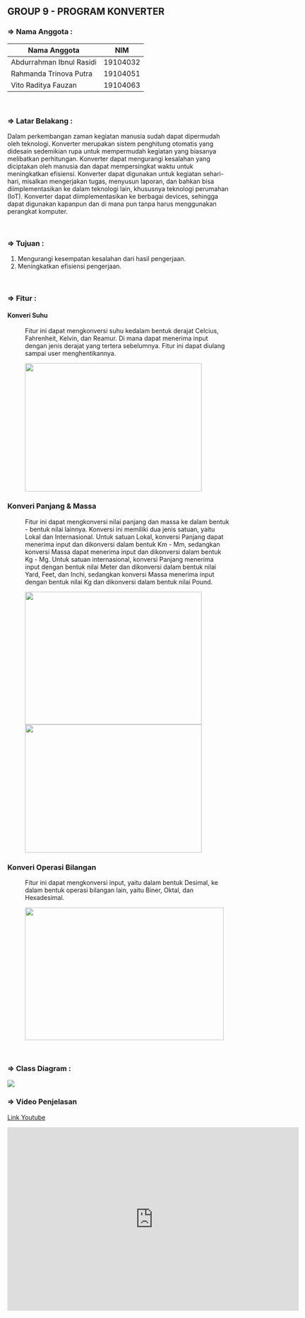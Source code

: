 ## GROUP 9 - PROGRAM KONVERTER


### => Nama Anggota :
|Nama Anggota|NIM  |
|--|--|
|Abdurrahman Ibnul Rasidi  | 19104032 |
|Rahmanda Trinova Putra  | 19104051 |
|Vito Raditya Fauzan  | 19104063 |
<br>  


### => Latar Belakang :
<p>
	Dalam perkembangan zaman kegiatan manusia sudah dapat dipermudah oleh teknologi. Konverter merupakan sistem penghitung otomatis yang didesain sedemikian rupa untuk mempermudah kegiatan yang biasanya melibatkan perhitungan. Konverter dapat mengurangi kesalahan yang diciptakan oleh manusia dan dapat mempersingkat waktu untuk meningkatkan efisiensi. Konverter dapat digunakan untuk kegiatan sehari-hari, misalkan mengerjakan tugas, menyusun laporan, dan bahkan bisa diimplementasikan ke dalam teknologi lain, khususnya teknologi perumahan (IoT). Konverter dapat diimplementasikan ke berbagai devices, sehingga dapat digunakan kapanpun dan di mana pun tanpa harus menggunakan perangkat komputer.
</p>
<br>


### => Tujuan :

 1. Mengurangi kesempatan kesalahan dari hasil pengerjaan.
 2. Meningkatkan efisiensi pengerjaan.
<br>


### => Fitur :
<dl>

  <dt><h4>Konveri Suhu</h4></dt>
  	<dd>
	  	Fitur ini dapat mengkonversi suhu kedalam bentuk derajat Celcius, Fahrenheit, Kelvin, dan Reamur. Di mana dapat menerima input dengan jenis derajat yang tertera sebelumnya. Fitur ini dapat diulang sampai user menghentikannya. <p></P>
	  	<a href = "https://lh3.googleusercontent.com/SFGAIDvMMmI3jNFjN1BT8AoXp2s0s02AEpe1CBGMDk4abBChponvE8Xz2WgxCQbUimTJDUEYZCwVXPeVXC3ME3U9crlyEbH5a7sj_oAoqFu7-hZsQyyflX8iF93HEgtP-K0AmDiP1g=w2400"> <img src = "https://lh3.googleusercontent.com/SFGAIDvMMmI3jNFjN1BT8AoXp2s0s02AEpe1CBGMDk4abBChponvE8Xz2WgxCQbUimTJDUEYZCwVXPeVXC3ME3U9crlyEbH5a7sj_oAoqFu7-hZsQyyflX8iF93HEgtP-K0AmDiP1g=w2400" height = "290" width = "400"> </a>
  	</dd>
  	
  <dt><h3>Konveri Panjang & Massa</h3></dt>
  	<dd>
	  	Fitur ini dapat mengkonversi nilai panjang dan massa ke dalam bentuk - bentuk nilai lainnya. Konversi ini memiliki dua jenis satuan, yaitu Lokal dan Internasional. Untuk satuan Lokal, konversi Panjang dapat menerima input dan dikonversi dalam bentuk Km - Mm, sedangkan konversi Massa dapat menerima input dan dikonversi dalam bentuk Kg - Mg. Untuk satuan internasional, konversi Panjang menerima input dengan bentuk nilai Meter dan dikonversi dalam bentuk nilai Yard, Feet, dan Inchi, sedangkan konversi Massa menerima input dengan bentuk nilai Kg dan dikonversi dalam bentuk nilai Pound. <p></P>
	  	<a href = "https://lh3.googleusercontent.com/Im-Vdk2s-5C5j-q_csI03Bt0zk0s-ttJwctFRA3CmdT_VMyAtG2agIuOq4wir97caGtTcZ4SNzLrlimOk7V4XJGEnUZAL7KqgXRAiFvwLO_UOmfWUovl_FYv_KnFRVpOwzIDoa-cnA=w2400"> <img src = "https://lh3.googleusercontent.com/Im-Vdk2s-5C5j-q_csI03Bt0zk0s-ttJwctFRA3CmdT_VMyAtG2agIuOq4wir97caGtTcZ4SNzLrlimOk7V4XJGEnUZAL7KqgXRAiFvwLO_UOmfWUovl_FYv_KnFRVpOwzIDoa-cnA=w2400" height = "300" width = "400"> </a>
	  	<a href = "https://lh3.googleusercontent.com/zI_Nvgjqqq9ztUyxjKB9UO7cTy3l476L7mYeLxYrNKkInL9Tk4d920KXHa3x3AssZRN9Yqap1RZGXm-dwcAVVNvcWI4-fEI8BRaheZYnecwFmSkuKGs-vFvUz76N6CZ-ufLaFg2wpA=w2400"> <img src = "https://lh3.googleusercontent.com/zI_Nvgjqqq9ztUyxjKB9UO7cTy3l476L7mYeLxYrNKkInL9Tk4d920KXHa3x3AssZRN9Yqap1RZGXm-dwcAVVNvcWI4-fEI8BRaheZYnecwFmSkuKGs-vFvUz76N6CZ-ufLaFg2wpA=w2400" height = "290" width = "400"> </a>
  	</dd>
  	
  <dt><h3>Konveri Operasi Bilangan</h3></dt>
  	<dd>
  	Fitur ini dapat mengkonversi input, yaitu dalam bentuk Desimal, ke dalam bentuk operasi bilangan lain, yaitu Biner, Oktal, dan Hexadesimal.<p></P>
  	<a href = "https://lh3.googleusercontent.com/2MWPZ4gtIsc6KYadzHyK4R7LFAxbz0KEW3dgpT52pbyFF6pMXBmeecxJJL6isxPmKcdlaJHkAvlBmmy2wQgM_kjKkM7QtUw8WESiyeENxj9D8DBx641Q1qDIHjvVYn9z2rbaouNsYQ=w2400"> <img src = "https://lh3.googleusercontent.com/2MWPZ4gtIsc6KYadzHyK4R7LFAxbz0KEW3dgpT52pbyFF6pMXBmeecxJJL6isxPmKcdlaJHkAvlBmmy2wQgM_kjKkM7QtUw8WESiyeENxj9D8DBx641Q1qDIHjvVYn9z2rbaouNsYQ=w2400" height = "300" width = "450"> </a>
  	</dd>
  	
</dl>
<br>


### => Class Diagram :
<!--<img src = "images/ClassDiagramProgram.jpg" style="height: 100px; width: 100px;border: 1px solid #ddd; border-radius: 4px;"> -->

<a href = "https://lh3.googleusercontent.com/VxDqqnTICz_xpHSIPq8xKik5M8HtonqxVhoKkL5KR501DuUl5lkA3o-hwswHmkIWbbHS8m4G-paeOIsH0PNaI3x7J6SkfMBtkfaJeunfq2RVRi00hK6BmzRBg3fSapseWAxc8ukKag=w2400"> <img src = "https://lh3.googleusercontent.com/VxDqqnTICz_xpHSIPq8xKik5M8HtonqxVhoKkL5KR501DuUl5lkA3o-hwswHmkIWbbHS8m4G-paeOIsH0PNaI3x7J6SkfMBtkfaJeunfq2RVRi00hK6BmzRBg3fSapseWAxc8ukKag=w2400"> </a>


### => Video Penjelasan
<a href = "https://www.youtube.com/watch?v=RGaCOZ3d1Go&feature=youtu.be">Link Youtube</a>
<iframe width="660" height="415" src="https://www.youtube.com/embed/RGaCOZ3d1Go" frameborder="0" allow="accelerometer; autoplay; clipboard-write; encrypted-media; gyroscope; picture-in-picture" allowfullscreen></iframe>
